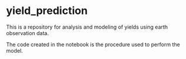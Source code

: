 # yield_prediction
This is a repository for analysis and modeling of yields using earth observation data.

The code created in the notebook is the procedure used to perform the model. 
